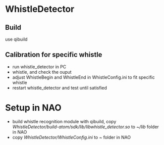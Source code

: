 # WhistleDetector

## Build
use qibuild

## Calibration for specific whistle
* run whistle_detector in PC
* whistle, and check the ouput
* adjust WhistleBegin and WhistleEnd in WhistleConfig.ini to fit specific whistle
* restart whistle_detector and test until satisfied

# Setup in NAO
* build whistle recognition module with qibuild, copy _WhistleDetector/build-atom/sdk/lib/libwhistle_detector.so_ to _~/lib_ folder in NAO
* copy _WhistleDetector/WhistleConfig.ini_ to _~_ folder in NAO
